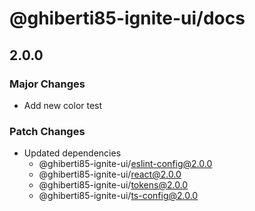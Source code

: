 # @ghiberti85-ignite-ui/docs

## 2.0.0

### Major Changes

- Add new color test

### Patch Changes

- Updated dependencies
  - @ghiberti85-ignite-ui/eslint-config@2.0.0
  - @ghiberti85-ignite-ui/react@2.0.0
  - @ghiberti85-ignite-ui/tokens@2.0.0
  - @ghiberti85-ignite-ui/ts-config@2.0.0
